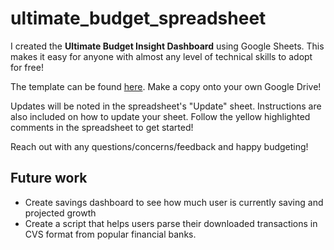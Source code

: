 # ultimate_budget_spreadsheet
I created the **Ultimate Budget Insight Dashboard** using Google Sheets. This makes it easy for anyone with almost any level of technical skills to adopt for free! 

The template can be found [here](https://docs.google.com/spreadsheets/d/1xKW-EdDXVN5nontaMy65wKUhzzwoup9d2lv-R4R6o7s/edit#gid=1620446718). Make a copy onto your own Google Drive!

Updates will be noted in the spreadsheet's "Update" sheet. Instructions are also included on how to update your sheet. Follow the yellow highlighted comments in the spreadsheet to get started!

Reach out with any questions/concerns/feedback and happy budgeting!

## Future work
- Create savings dashboard to see how much user is currently saving and projected growth
- Create a script that helps users parse their downloaded transactions in CVS format from popular financial banks.

